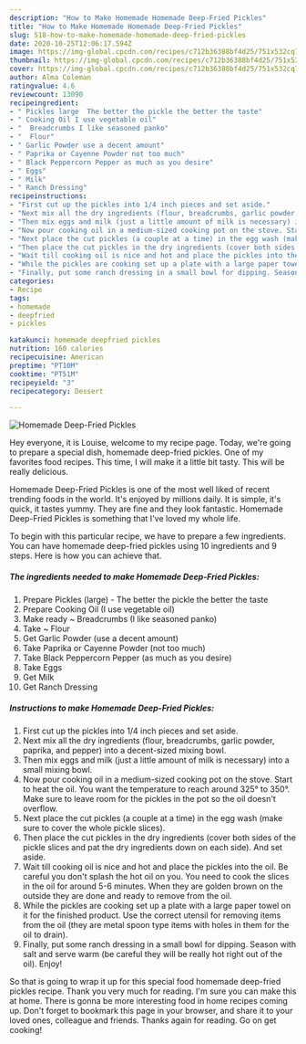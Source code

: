 ```yaml
---
description: "How to Make Homemade Homemade Deep-Fried Pickles"
title: "How to Make Homemade Homemade Deep-Fried Pickles"
slug: 518-how-to-make-homemade-homemade-deep-fried-pickles
date: 2020-10-25T12:06:17.594Z
image: https://img-global.cpcdn.com/recipes/c712b36388bf4d25/751x532cq70/homemade-deep-fried-pickles-recipe-main-photo.jpg
thumbnail: https://img-global.cpcdn.com/recipes/c712b36388bf4d25/751x532cq70/homemade-deep-fried-pickles-recipe-main-photo.jpg
cover: https://img-global.cpcdn.com/recipes/c712b36388bf4d25/751x532cq70/homemade-deep-fried-pickles-recipe-main-photo.jpg
author: Alma Coleman
ratingvalue: 4.6
reviewcount: 13090
recipeingredient:
- " Pickles large  The better the pickle the better the taste"
- " Cooking Oil I use vegetable oil"
- "  Breadcrumbs I like seasoned panko"
- "  Flour"
- " Garlic Powder use a decent amount"
- " Paprika or Cayenne Powder not too much"
- " Black Peppercorn Pepper as much as you desire"
- " Eggs"
- " Milk"
- " Ranch Dressing"
recipeinstructions:
- "First cut up the pickles into 1/4 inch pieces and set aside."
- "Next mix all the dry ingredients (flour, breadcrumbs, garlic powder, paprika, and pepper) into a decent-sized mixing bowl."
- "Then mix eggs and milk (just a little amount of milk is necessary) into a small mixing bowl."
- "Now pour cooking oil in a medium-sized cooking pot on the stove. Start to heat the oil. You want the temperature to reach around 325° to 350°. Make sure to leave room for the pickles in the pot so the oil doesn&#39;t overflow."
- "Next place the cut pickles (a couple at a time) in the egg wash (make sure to cover the whole pickle slices)."
- "Then place the cut pickles in the dry ingredients (cover both sides of the pickle slices and pat the dry ingredients down on each side). And set aside."
- "Wait till cooking oil is nice and hot and place the pickles into the oil. Be careful you don&#39;t splash the hot oil on you. You need to cook the slices in the oil for around 5-6 minutes. When they are golden brown on the outside they are done and ready to remove from the oil."
- "While the pickles are cooking set up a plate with a large paper towel on it for the finished product. Use the correct utensil for removing items from the oil (they are metal spoon type items with holes in them for the oil to drain)."
- "Finally, put some ranch dressing in a small bowl for dipping. Season with salt and serve warm (be careful they will be really hot right out of the oil). Enjoy!"
categories:
- Recipe
tags:
- homemade
- deepfried
- pickles

katakunci: homemade deepfried pickles 
nutrition: 160 calories
recipecuisine: American
preptime: "PT10M"
cooktime: "PT51M"
recipeyield: "3"
recipecategory: Dessert

---
```



![Homemade Deep-Fried Pickles](https://img-global.cpcdn.com/recipes/c712b36388bf4d25/751x532cq70/homemade-deep-fried-pickles-recipe-main-photo.jpg)

Hey everyone, it is Louise, welcome to my recipe page. Today, we're going to prepare a special dish, homemade deep-fried pickles. One of my favorites food recipes. This time, I will make it a little bit tasty. This will be really delicious.



Homemade Deep-Fried Pickles is one of the most well liked of recent trending foods in the world. It's enjoyed by millions daily. It is simple, it's quick, it tastes yummy. They are fine and they look fantastic. Homemade Deep-Fried Pickles is something that I've loved my whole life.


To begin with this particular recipe, we have to prepare a few ingredients. You can have homemade deep-fried pickles using 10 ingredients and 9 steps. Here is how you can achieve that.

<!--inarticleads1-->

##### The ingredients needed to make Homemade Deep-Fried Pickles:

1. Prepare  Pickles (large) - The better the pickle the better the taste
1. Prepare  Cooking Oil (I use vegetable oil)
1. Make ready  ~ Breadcrumbs (I like seasoned panko)
1. Take  ~ Flour
1. Get  Garlic Powder (use a decent amount)
1. Take  Paprika or Cayenne Powder (not too much)
1. Take  Black Peppercorn Pepper (as much as you desire)
1. Take  Eggs
1. Get  Milk
1. Get  Ranch Dressing




<!--inarticleads2-->

##### Instructions to make Homemade Deep-Fried Pickles:

1. First cut up the pickles into 1/4 inch pieces and set aside.
1. Next mix all the dry ingredients (flour, breadcrumbs, garlic powder, paprika, and pepper) into a decent-sized mixing bowl.
1. Then mix eggs and milk (just a little amount of milk is necessary) into a small mixing bowl.
1. Now pour cooking oil in a medium-sized cooking pot on the stove. Start to heat the oil. You want the temperature to reach around 325° to 350°. Make sure to leave room for the pickles in the pot so the oil doesn&#39;t overflow.
1. Next place the cut pickles (a couple at a time) in the egg wash (make sure to cover the whole pickle slices).
1. Then place the cut pickles in the dry ingredients (cover both sides of the pickle slices and pat the dry ingredients down on each side). And set aside.
1. Wait till cooking oil is nice and hot and place the pickles into the oil. Be careful you don&#39;t splash the hot oil on you. You need to cook the slices in the oil for around 5-6 minutes. When they are golden brown on the outside they are done and ready to remove from the oil.
1. While the pickles are cooking set up a plate with a large paper towel on it for the finished product. Use the correct utensil for removing items from the oil (they are metal spoon type items with holes in them for the oil to drain).
1. Finally, put some ranch dressing in a small bowl for dipping. Season with salt and serve warm (be careful they will be really hot right out of the oil). Enjoy!




So that is going to wrap it up for this special food homemade deep-fried pickles recipe. Thank you very much for reading. I'm sure you can make this at home. There is gonna be more interesting food in home recipes coming up. Don't forget to bookmark this page in your browser, and share it to your loved ones, colleague and friends. Thanks again for reading. Go on get cooking!
